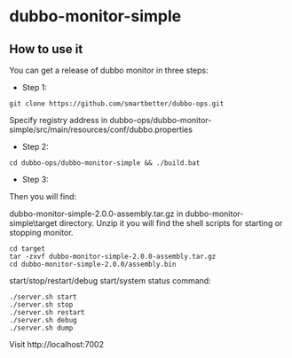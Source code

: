 # dubbo-monitor-simple

## How to use it

You can get a release of dubbo monitor in three steps:

* Step 1:

```
git clone https://github.com/smartbetter/dubbo-ops.git
```

Specify registry address in dubbo-ops/dubbo-monitor-simple/src/main/resources/conf/dubbo.properties

* Step 2:

```
cd dubbo-ops/dubbo-monitor-simple && ./build.bat
```

* Step 3:

Then you will find:

dubbo-monitor-simple-2.0.0-assembly.tar.gz in dubbo-monitor-simple\target directory. Unzip it you will find the shell scripts for starting or stopping monitor.

```
cd target
tar -zxvf dubbo-monitor-simple-2.0.0-assembly.tar.gz
cd dubbo-monitor-simple-2.0.0/assembly.bin
```

start/stop/restart/debug start/system status command:

    ./server.sh start
    ./server.sh stop
    ./server.sh restart
    ./server.sh debug
    ./server.sh dump

Visit http://localhost:7002
